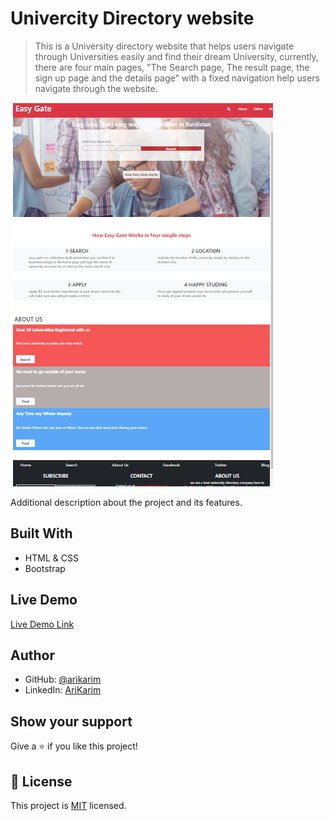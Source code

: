 # Univercity Directory website

> This is a University directory website that helps users navigate through Universities easily and find their dream University,
currently, there are four main pages, "The Search page, The result page, the sign up page and the details page" with a fixed navigation help users navigate through the website.

![screenshot](assets/screen.png)

Additional description about the project and its features.

## Built With

- HTML & CSS
- Bootstrap

## Live Demo

[Live Demo Link]( https://arikarim.github.io/Capstone-Projectt-1/)

## Author

- GitHub: [@arikarim](https://github.com/arikarim)
- LinkedIn: [AriKarim](https://www.linkedin.com/in/ari-karim-523bb81b3)

## Show your support

Give a ⭐️ if you like this project!

## 📝 License

This project is [MIT](LICENSE) licensed.
